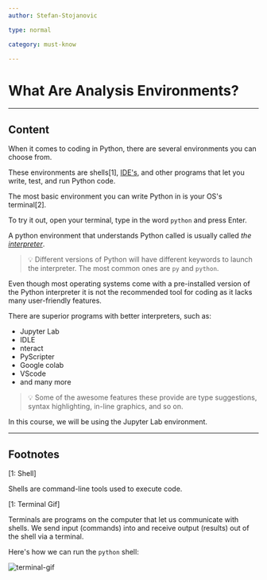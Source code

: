 ```yaml
---
author: Stefan-Stojanovic

type: normal

category: must-know

---
```


# What Are Analysis Environments?

---
## Content

When it comes to coding in Python, there are several environments you can choose from.

These environments are shells[1], [IDE's](https://www.enki.com/glossary/general/ide), and other programs that let you write, test, and run Python code.

The most basic environment you can write Python in is your OS's terminal[2]. 

To try it out, open your terminal, type in the word `python` and press Enter.

A python environment that understands Python called is usually called *the [interpreter](https://www.enki.com/glossary/general/interpreter)*.

> 💡 Different versions of Python will have different keywords to launch the interpreter. The most common ones are `py` and `python`.

Even though most operating systems come with a pre-installed version of the Python interpreter it is not the recommended tool for coding as it lacks many user-friendly features.

There are superior programs with better interpreters, such as:
- Jupyter Lab
- IDLE
- nteract
- PyScripter
- Google colab
- VScode
- and many more

> 💡 Some of the awesome features these provide are type suggestions, syntax highlighting, in-line graphics, and so on.

In this course, we will be using the Jupyter Lab environment.

---
## Footnotes

[1: Shell]

Shells are command-line tools used to execute code.

[1: Terminal Gif]

Terminals are programs on the computer that let us communicate with shells. We send input (commands) into and receive output (results) out of the shell via a terminal.

Here's how we can run the `python` shell:

![terminal-gif](https://img.enkipro.com/0bf78b2222dca114a879cc242715adc3.gif)
